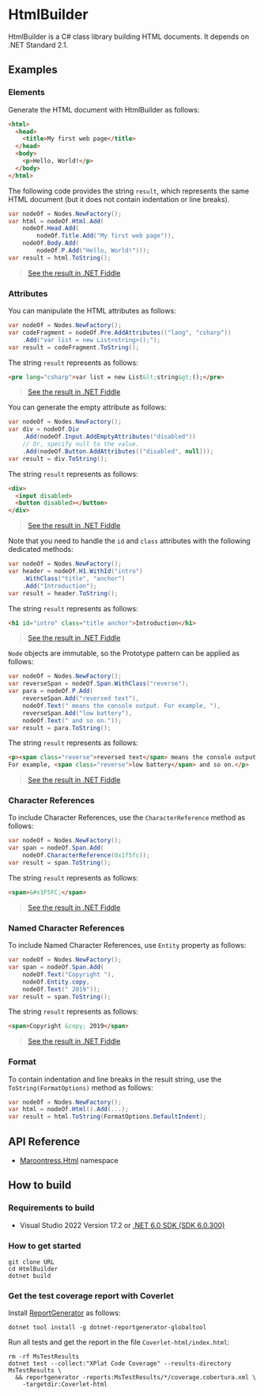 # HtmlBuilder

HtmlBuilder is a C# class library building HTML documents. It depends on .NET
Standard 2.1.

## Examples

### Elements

Generate the HTML document with HtmlBuilder as follows:

```html
<html>
  <head>
    <title>My first web page</title>
  </head>
  <body>
    <p>Hello, World!</p>
  </body>
</html>
```

The following code provides the string `result`, which represents
the same HTML document (but it does not contain indentation or line breaks).

```csharp
var nodeOf = Nodes.NewFactory();
var html = nodeOf.Html.Add(
    nodeOf.Head.Add(
        nodeOf.Title.Add("My first web page")),
    nodeOf.Body.Add(
        nodeOf.P.Add("Hello, World!")));
var result = html.ToString();
```

> [See the result in .NET Fiddle](https://dotnetfiddle.net/YpuE8T)

### Attributes

You can manipulate the HTML attributes as follows:

```csharp
var nodeOf = Nodes.NewFactory();
var codeFragment = nodeOf.Pre.AddAttributes(("lang", "csharp"))
    .Add("var list = new List<string>();");
var result = codeFragment.ToString();
```

The string `result` represents as follows:

```html
<pre lang="csharp">var list = new List&lt;string&gt;();</pre>
```

> [See the result in .NET Fiddle](https://dotnetfiddle.net/kScW7Y)

You can generate the empty attribute as follows:

```csharp
var nodeOf = Nodes.NewFactory();
var div = nodeOf.Div
    .Add(nodeOf.Input.AddEmptyAttributes("disabled"))
    // Or, specify null to the value.
    .Add(nodeOf.Button.AddAttributes(("disabled", null)));
var result = div.ToString();
```

The string `result` represents as follows:

```html
<div>
  <input disabled>
  <button disabled></button>
</div>
```

> [See the result in .NET Fiddle](https://dotnetfiddle.net/mi6kIW)

Note that you need to handle the `id` and `class` attributes with  the following dedicated methods:

```csharp
var nodeOf = Nodes.NewFactory();
var header = nodeOf.H1.WithId("intro")
    .WithClass("title", "anchor")
    .Add("Introduction");
var result = header.ToString();
```

The string `result` represents as follows:

```html
<h1 id="intro" class="title anchor">Introduction</h1>
```

> [See the result in .NET Fiddle](https://dotnetfiddle.net/KT5GJZ)

`Node` objects are immutable, so the Prototype pattern can be applied as follows:

```csharp
var nodeOf = Nodes.NewFactory();
var reverseSpan = nodeOf.Span.WithClass("reverse");
var para = nodeOf.P.Add(
    reverseSpan.Add("reversed text"),
    nodeOf.Text(" means the console output. For example, "),
    reverseSpan.Add("low battery"),
    nodeOf.Text(" and so on."));
var result = para.ToString();
```

The string `result` represents as follows:

```html
<p><span class="reverse">reversed text</span> means the console output.
For example, <span class="reverse">low battery</span> and so on.</p>
```

> [See the result in .NET Fiddle](https://dotnetfiddle.net/W3D7AG)

### Character References

To include Character References, use the `CharacterReference` method as follows:

```csharp
var nodeOf = Nodes.NewFactory();
var span = nodeOf.Span.Add(
    nodeOf.CharacterReference(0x1f5fc));
var result = span.ToString();
```

The string `result` represents as follows:

```html
<span>&#x1F5FC;</span>
```

> [See the result in .NET Fiddle](https://dotnetfiddle.net/QF0Jjk)

### Named Character References

To include Named Character References, use `Entity` property as follows:

```csharp
var nodeOf = Nodes.NewFactory();
var span = nodeOf.Span.Add(
    nodeOf.Text("Copyright "),
    nodeOf.Entity.copy,
    nodeOf.Text(" 2019"));
var result = span.ToString();
```

The string `result` represents as follows:

```html
<span>Copyright &copy; 2019</span>
```

> [See the result in .NET Fiddle](https://dotnetfiddle.net/AJFEnI)

### Format

To contain indentation and line breaks in the result string, use the
`ToString(FormatOptions)` method as follows:

```csharp
var nodeOf = Nodes.NewFactory();
var html = nodeOf.Html().Add(...);
var result = html.ToString(FormatOptions.DefaultIndent);
```

## API Reference

- [Maroontress.Html](https://maroontress.github.io/HtmlBuilder/api/latest/html/Maroontress.Html.html) namespace

## How to build

### Requirements to build

- Visual Studio 2022 Version 17.2
  or [.NET 6.0 SDK (SDK 6.0.300)][dotnet-sdk]

### How to get started

```plaintext
git clone URL
cd HtmlBuilder
dotnet build
```

### Get the test coverage report with Coverlet

Install [ReportGenerator][report-generator] as follows:

```plaintext
dotnet tool install -g dotnet-reportgenerator-globaltool
```

Run all tests and get the report in the file `Coverlet-html/index.html`:

```plaintext
rm -rf MsTestResults
dotnet test --collect:"XPlat Code Coverage" --results-directory MsTestResults \
  && reportgenerator -reports:MsTestResults/*/coverage.cobertura.xml \
    -targetdir:Coverlet-html
```

[dotnet-sdk]:
  https://dotnet.microsoft.com/en-us/download
[report-generator]:
  https://github.com/danielpalme/ReportGenerator
